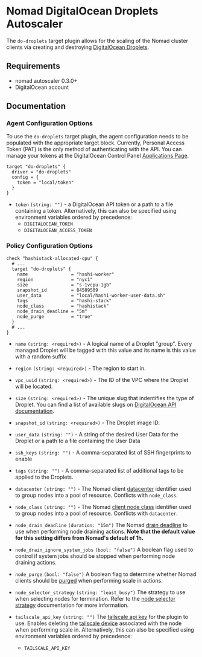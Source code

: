 # Nomad DigitalOcean Droplets Autoscaler

The `do-droplets` target plugin allows for the scaling of the Nomad cluster clients via creating and
destroying [DigitalOcean Droplets](https://www.digitalocean.com/products/droplets/).

## Requirements

- nomad autoscaler 0.3.0+
- DigitalOcean account

## Documentation

### Agent Configuration Options

To use the `do-droplets` target plugin, the agent configuration needs to be populated with the appropriate target block.
Currently, Personal Access Token (PAT) is the only method of authenticating with the API. You can manage your tokens at the DigitalOcean Control Panel [Applications Page](https://cloud.digitalocean.com/settings/applications).

```
target "do-droplets" {
  driver = "do-droplets"
  config = {
    token = "local/token"
  }
}
```

- `token` `(string: "")` - a DigitalOcean API token or a path to a file containing a token. Alternatively, this can also be specified using environment variables ordered by precedence:
  - `DIGITALOCEAN_TOKEN`
  - `DIGITALOCEAN_ACCESS_TOKEN`

### Policy Configuration Options

```hcl
check "hashistack-allocated-cpu" {
  # ...
  target "do-droplets" {
    name                = "hashi-worker"
    region              = "nyc1"
    size                = "s-1vcpu-1gb"
    snapshot_id         = 84589509
    user_data           = "local/hashi-worker-user-data.sh"
    tags                = "hashi-stack"
    node_class          = "hashistack"
    node_drain_deadline = "5m"
    node_purge          = "true"
  }
  # ...
}
```

- `name` `(string: <required>)` - A logical name of a Droplet "group". Every managed Droplet will be tagged with this value and its name is this value with a random suffix
- `region` `(string: <required>)` - The region to start in.

- `vpc_uuid` `(string: <required>)` - The ID of the VPC where the Droplet will be located.

- `size` `(string: <required>)` - The unique slug that indentifies the type of Droplet. You can find a list of available slugs on [DigitalOcean API documentation](https://developers.digitalocean.com/documentation/v2/#list-all-sizes).

- `snapshot_id` `(string: <required>)` - The Droplet image ID.

- `user_data` `(string: "")` - A string of the desired User Data for the Droplet or a path to a file containing the User Data

- `ssh_keys` `(string: "")` - A comma-separated list of SSH fingerprints to enable

- `tags` `(string: "")` - A comma-separated list of additional tags to be applied to the Droplets.

- `datacenter` `(string: "")` - The Nomad client [datacenter](https://www.nomadproject.io/docs/configuration#datacenter)
  identifier used to group nodes into a pool of resource. Conflicts with
  `node_class`.

- `node_class` `(string: "")` - The Nomad [client node class](https://www.nomadproject.io/docs/configuration/client#node_class)
  identifier used to group nodes into a pool of resource. Conflicts with
  `datacenter`.

- `node_drain_deadline` `(duration: "15m")` The Nomad [drain deadline](https://www.nomadproject.io/api-docs/nodes#deadline) to use when performing node draining
  actions. **Note that the default value for this setting differs from Nomad's
  default of 1h.**

- `node_drain_ignore_system_jobs` `(bool: "false")` A boolean flag used to
  control if system jobs should be stopped when performing node draining
  actions.

- `node_purge` `(bool: "false")` A boolean flag to determine whether Nomad
  clients should be [purged](https://www.nomadproject.io/api-docs/nodes#purge-node) when performing scale in
  actions.

- `node_selector_strategy` `(string: "least_busy")` The strategy to use when
  selecting nodes for termination. Refer to the [node selector
  strategy](https://www.nomadproject.io/docs/autoscaling/internals/node-selector-strategy) documentation for more information.

- `tailscale_api_key` `(string: "")` The [tailscale api key](https://tailscale.com/kb/1101/api/) for the plugin to use. Enables deleting
  the [tailscale
  device](https://github.com/tailscale/tailscale/blob/main/api.md#device)
  associated with the node when performing scale in. Alternatively, this can
  also be specified using environment variables ordered by precedence:
  - `TAILSCALE_API_KEY`
